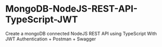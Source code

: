 # MongoDB-NodeJS-REST-API-TypeScript-JWT
Create a mongoDB connected NodeJS REST API using TypeScript With JWT Authentication + Postman + Swagger
